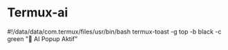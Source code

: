 # Termux-ai
#!/data/data/com.termux/files/usr/bin/bash
termux-toast -g top -b black -c green "🤖 AI Popup Aktif"
